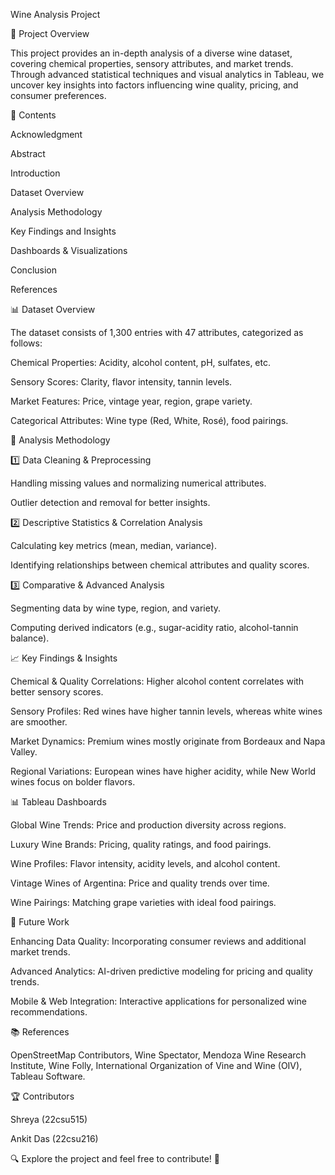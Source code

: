 Wine Analysis Project

📌 Project Overview

This project provides an in-depth analysis of a diverse wine dataset, covering chemical properties, sensory attributes, and market trends. Through advanced statistical techniques and visual analytics in Tableau, we uncover key insights into factors influencing wine quality, pricing, and consumer preferences.

📂 Contents

Acknowledgment

Abstract

Introduction

Dataset Overview

Analysis Methodology

Key Findings and Insights

Dashboards & Visualizations

Conclusion

References

📊 Dataset Overview

The dataset consists of 1,300 entries with 47 attributes, categorized as follows:

Chemical Properties: Acidity, alcohol content, pH, sulfates, etc.

Sensory Scores: Clarity, flavor intensity, tannin levels.

Market Features: Price, vintage year, region, grape variety.

Categorical Attributes: Wine type (Red, White, Rosé), food pairings.

🔬 Analysis Methodology

1️⃣ Data Cleaning & Preprocessing

Handling missing values and normalizing numerical attributes.

Outlier detection and removal for better insights.

2️⃣ Descriptive Statistics & Correlation Analysis

Calculating key metrics (mean, median, variance).

Identifying relationships between chemical attributes and quality scores.

3️⃣ Comparative & Advanced Analysis

Segmenting data by wine type, region, and variety.

Computing derived indicators (e.g., sugar-acidity ratio, alcohol-tannin balance).

📈 Key Findings & Insights

Chemical & Quality Correlations: Higher alcohol content correlates with better sensory scores.

Sensory Profiles: Red wines have higher tannin levels, whereas white wines are smoother.

Market Dynamics: Premium wines mostly originate from Bordeaux and Napa Valley.

Regional Variations: European wines have higher acidity, while New World wines focus on bolder flavors.

📊 Tableau Dashboards

Global Wine Trends: Price and production diversity across regions.

Luxury Wine Brands: Pricing, quality ratings, and food pairings.

Wine Profiles: Flavor intensity, acidity levels, and alcohol content.

Vintage Wines of Argentina: Price and quality trends over time.

Wine Pairings: Matching grape varieties with ideal food pairings.

🚀 Future Work

Enhancing Data Quality: Incorporating consumer reviews and additional market trends.

Advanced Analytics: AI-driven predictive modeling for pricing and quality trends.

Mobile & Web Integration: Interactive applications for personalized wine recommendations.

📚 References

OpenStreetMap Contributors, Wine Spectator, Mendoza Wine Research Institute, Wine Folly, International Organization of Vine and Wine (OIV), Tableau Software.

🏆 Contributors

Shreya (22csu515)

Ankit Das (22csu216)

🔍 Explore the project and feel free to contribute! 🍷
